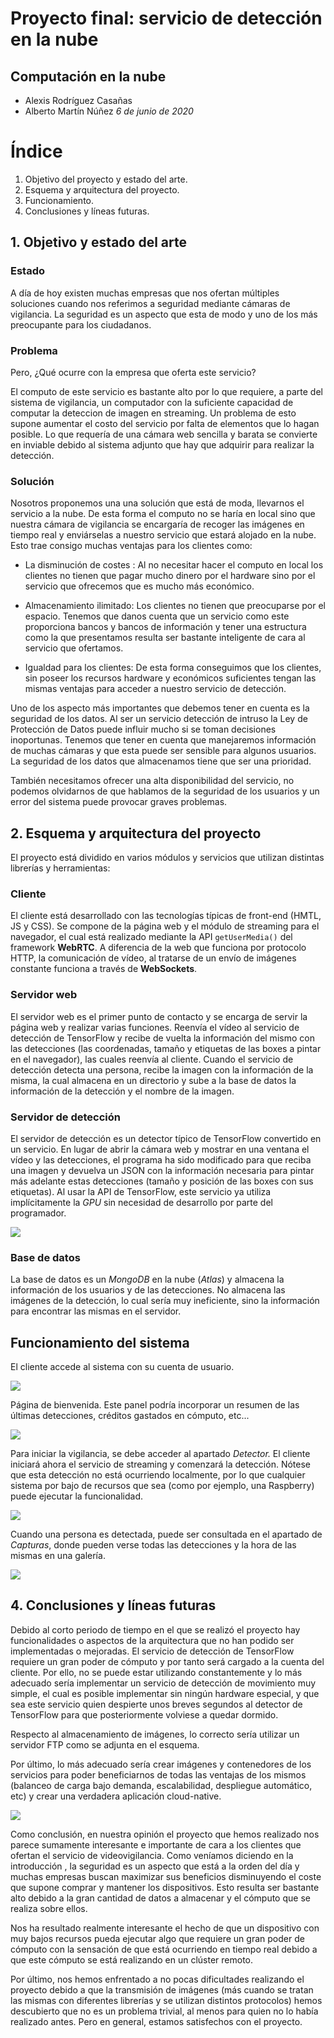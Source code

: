 
# Proyecto final: servicio de detección en la nube
## Computación en la nube
* Alexis Rodríguez Casañas
* Alberto Martín Núñez
*6 de junio de 2020*

# Índice
1. Objetivo del proyecto y estado del arte.
2. Esquema y arquitectura del proyecto.
3. Funcionamiento.
4. Conclusiones y líneas futuras.

## 1. Objetivo y estado del arte

### Estado

A día de hoy existen muchas empresas que nos ofertan múltiples soluciones cuando nos referimos a seguridad mediante cámaras de vigilancia. La seguridad es un aspecto que esta de modo y uno de los más preocupante para los ciudadanos.

### Problema

Pero, ¿Qué ocurre con la empresa que oferta este servicio?

El computo de este servicio es bastante alto por lo que requiere, a parte del sistema de vigilancia, un computador con la suficiente capacidad de computar la deteccion de imagen en streaming. Un problema de esto supone aumentar el costo del servicio por falta de elementos que lo hagan posible. Lo que requería de una cámara web sencilla y barata se convierte en inviable debido al sistema adjunto que hay que adquirir para realizar la detección.

### Solución

Nosotros proponemos una una solución que está de moda, llevarnos el servicio a la nube. De esta forma el computo no se haría en local sino que nuestra cámara de vigilancia se encargaría de recoger las imágenes en tiempo real y enviárselas a nuestro servicio que estará alojado en la nube. Esto trae consigo muchas ventajas para los clientes como:

- La disminución de costes : Al no necesitar hacer el computo en local los clientes no tienen que pagar mucho dinero por el hardware sino por el servicio que ofrecemos que es mucho más económico.

- Almacenamiento ilimitado: Los clientes no tienen que preocuparse por el espacio. Tenemos que danos cuenta que un servicio como este proporciona bancos y bancos de información y tener una estructura como la que presentamos resulta ser bastante inteligente de cara al servicio que ofertamos.

- Igualdad para los clientes: De esta forma conseguimos que los clientes, sin poseer los recursos hardware y económicos suficientes tengan las mismas ventajas para acceder a nuestro servicio de detección.

  

Uno de los aspecto más importantes que debemos tener en cuenta es la seguridad de los datos. Al ser un servicio detección de intruso la Ley de Protección de Datos puede influir mucho si se toman decisiones inoportunas. Tenemos que tener en cuenta que manejaremos información de muchas cámaras y que esta puede ser sensible para algunos usuarios. La seguridad de los datos que almacenamos tiene que ser una prioridad.

  

También necesitamos ofrecer una alta disponibilidad del servicio, no podemos olvidarnos de que hablamos de la seguridad de los usuarios y un error del sistema puede provocar graves problemas.
## 2. Esquema y arquitectura del proyecto

El proyecto está dividido en varios módulos y servicios que utilizan distintas librerías y herramientas:
### Cliente
El cliente está desarrollado con las tecnologías típicas de front-end (HMTL, JS y CSS). Se compone de la página web y el módulo de streaming para el navegador, el cual está realizado mediante la API `getUserMedia()` del framework **WebRTC**. A diferencia de la web que funciona por protocolo HTTP, la comunicación de vídeo, al tratarse de un envío de imágenes constante funciona a través de **WebSockets**.
### Servidor web
El servidor web es el primer punto de contacto y se encarga de servir la página web y realizar varias funciones. Reenvía el vídeo al servicio de detección de TensorFlow y recibe de vuelta la información del mismo con las detecciones (las coordenadas, tamaño y etiquetas de las boxes a pintar en el navegador), las cuales reenvía al cliente. Cuando el servicio de detección detecta una persona, recibe la imagen con la información de la misma, la cual almacena en un directorio y sube a la base de datos la información de la detección y el nombre de la imagen.

### Servidor de detección
El servidor de detección es un detector típico de TensorFlow convertido en un servicio. En lugar de abrir la cámara web y mostrar en una ventana el vídeo y las detecciones, el programa ha sido modificado para que reciba una imagen y devuelva un JSON con la información necesaria para pintar más adelante estas detecciones (tamaño y posición de las boxes con sus etiquetas).
Al usar la API de TensorFlow, este servicio ya utiliza implícitamente la *GPU* sin necesidad de desarrollo por parte del programador.

![](https://i.ibb.co/wB01MSj/image.png)

### Base de datos
La base de datos es un *MongoDB* en la nube (*Atlas*) y almacena la información de los usuarios y de las detecciones. No almacena las imágenes de la detección, lo cual sería muy ineficiente, sino la información para encontrar las mismas en el servidor.

## Funcionamiento del sistema

El cliente accede al sistema con su cuenta de usuario.

![](https://i.ibb.co/qDkwQ6k/image.png)


Página de bienvenida. Este panel podría incorporar un resumen de las últimas detecciones, créditos gastados en cómputo, etc...

![](https://i.ibb.co/L6MT2SN/image.png)


Para iniciar la vigilancia, se debe acceder al apartado *Detector.* El cliente iniciará ahora el servicio de streaming y comenzará la detección. Nótese que esta detección no está ocurriendo localmente, por lo que cualquier sistema por bajo de recursos que sea (como por ejemplo, una Raspberry) puede ejecutar la funcionalidad.

![](https://i.ibb.co/SrYn482/image.png)


Cuando una persona es detectada, puede ser consultada en el apartado de *Capturas*, donde pueden verse todas las detecciones y la hora de las mismas en una galería.

![](https://i.ibb.co/1qFgcXy/image.png)


## 4. Conclusiones y líneas futuras
Debido al corto periodo de tiempo en el que se realizó el proyecto hay funcionalidades o aspectos de la arquitectura que no han podido ser implementadas o mejoradas. 
El servicio de detección de TensorFlow requiere un gran poder de cómputo y por tanto será cargado a la cuenta del cliente. Por ello, no se puede estar utilizando constantemente y lo más adecuado sería implementar un servicio de detección de movimiento muy simple, el cual es posible implementar sin ningún hardware especial, y que sea este servicio quien despierte unos breves segundos al detector de TensorFlow para que posteriormente volviese a quedar dormido.

Respecto al almacenamiento de imágenes, lo correcto sería utilizar un servidor FTP como se adjunta en el esquema.

Por último, lo más adecuado sería crear imágenes y contenedores de los servicios para poder beneficiarnos de todas las ventajas de los mismos (balanceo de carga bajo demanda, escalabilidad, despliegue automático, etc) y crear una verdadera aplicación cloud-native.

![](https://i.ibb.co/r6gvCs8/image.png)


Como conclusión, en nuestra opinión el proyecto que hemos realizado nos parece sumamente interesante e importante de cara a los clientes que ofertan el servicio de videovigilancia. Como veníamos diciendo en la introducción , la seguridad es un aspecto que está a la orden del día y muchas empresas buscan maximizar sus beneficios disminuyendo el coste que supone comprar y mantener los dispositivos. Esto resulta ser bastante alto debido a la gran cantidad de datos a almacenar y el cómputo que se realiza sobre ellos.

Nos ha resultado realmente interesante el hecho de que un dispositivo con muy bajos recursos pueda ejecutar algo que requiere un gran poder de cómputo con la sensación de que está ocurriendo en tiempo real debido a que este cómputo se está realizando en un clúster remoto.

Por último, nos hemos enfrentado a no pocas dificultades realizando el proyecto debido a que la transmisión de imágenes (más cuando se tratan las mismas con diferentes librerías y se utilizan distintos protocolos) hemos descubierto que no es un problema trivial, al menos para quien no lo había realizado antes. Pero en general, estamos satisfechos con el proyecto.
